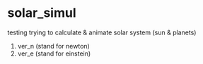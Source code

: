 # solar_simul
testing
trying to calculate & animate solar system (sun & planets)

1. ver_n (stand for newton)
2. ver_e (stand for einstein)
